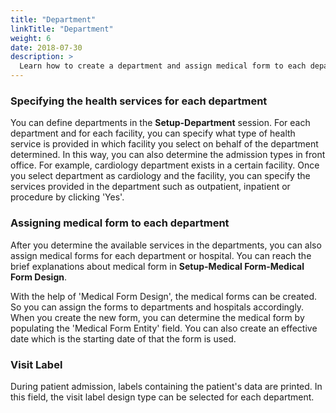 ```yaml
---
title: "Department"
linkTitle: "Department"
weight: 6
date: 2018-07-30
description: >
  Learn how to create a department and assign medical form to each department Test
---
```



### Specifying the health services for each department


You can define departments in the **Setup-Department** session. For each department and for each facility, you can specify what type of health service is provided in which facility you select on behalf of the department determined. In this way, you can also determine the admission types in front office.  For example, cardiology department exists in a certain facility. Once you select department as cardiology and the facility, you can specify the services provided in the department such as outpatient, inpatient or procedure by clicking 'Yes'.

### Assigning medical form to each department


After you determine the available services in the departments, you can also assign medical forms for each department or hospital. You can reach the brief explanations about medical form in **Setup-Medical Form-Medical Form Design**.

With the help of 'Medical Form Design', the medical forms can be created. So you can assign the forms to departments and hospitals accordingly. When you create the new form, you can determine the medical form by populating the 'Medical Form Entity' field. You can also create an effective date which is the starting date of that the form is used.

### Visit Label

During patient admission, labels containing the patient's data are printed. In this field, the visit label design type can be selected for each department.


